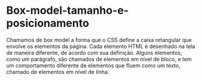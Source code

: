 # Box-model-tamanho-e-posicionamento
Chamamos de box model a forma que o CSS define a caixa retangular que envolve os elementos da página. Cada elemento HTML é desenhado na tela de maneira diferente, de acordo com sua definição. Alguns elementos, como um parágrafo, são chamados de elementos em nível de bloco, e tem um comportamento diferente de elementos que fluem como um texto, chamado de elementos em nível de linha.
